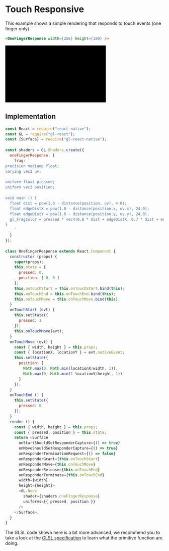 # Touch Responsive

This example shows a simple rendering that responds to touch events (one finger only).

```html
<OneFingerResponse width={256} height={180} />
```

![](5.gif)

## Implementation

```js
const React = require("react-native");
const GL = require("gl-react");
const {Surface} = require("gl-react-native");

const shaders = GL.Shaders.create({
  oneFingerResponse: {
    frag: `
precision mediump float;
varying vec2 uv;

uniform float pressed;
uniform vec2 position;

void main () {
  float dist = pow(1.0 - distance(position, uv), 4.0);
  float edgeDistX = pow(1.0 - distance(position.x, uv.x), 24.0);
  float edgeDistY = pow(1.0 - distance(position.y, uv.y), 24.0);
  gl_FragColor = pressed * vec4(0.8 * dist + edgeDistX, 0.7 * dist + edgeDistY, 0.6 * dist, 1.0);
}
    `
  }
});

class OneFingerResponse extends React.Component {
  constructor (props) {
    super(props);
    this.state = {
      pressed: 0,
      position: [ 0, 0 ]
    };
    this.onTouchStart = this.onTouchStart.bind(this);
    this.onTouchEnd = this.onTouchEnd.bind(this);
    this.onTouchMove = this.onTouchMove.bind(this);
  }
  onTouchStart (evt) {
    this.setState({
      pressed: 1
    });
    this.onTouchMove(evt);
  }
  onTouchMove (evt) {
    const { width, height } = this.props;
    const { locationX, locationY } = evt.nativeEvent;
    this.setState({
      position: [
        Math.max(0, Math.min(locationX/width, 1)),
        Math.max(0, Math.min(1-locationY/height, 1))
      ]
    });
  }
  onTouchEnd () {
    this.setState({
      pressed: 0
    });
  }
  render () {
    const { width, height } = this.props;
    const { pressed, position } = this.state;
    return <Surface
      onStartShouldSetResponderCapture={() => true}
      onMoveShouldSetResponderCapture={() => true}
      onResponderTerminationRequest={() => false}
      onResponderGrant={this.onTouchStart}
      onResponderMove={this.onTouchMove}
      onResponderRelease={this.onTouchEnd}
      onResponderTerminate={this.onTouchEnd}
      width={width}
      height={height}>
      <GL.Node
        shader={shaders.oneFingerResponse}
        uniforms={{ pressed, position }}
      />
    </Surface>;
  }
}
```

The GLSL code shown here is a bit more advanced, we recommend you to take a look at the [GLSL specification](https://www.opengl.org/documentation/glsl/) to learn what the primitive function are doing.
